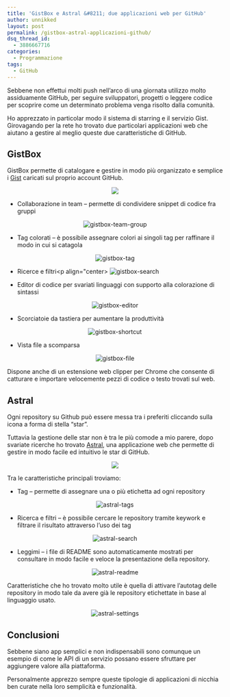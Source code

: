 ```yaml
---
title: 'GistBox e Astral &#8211; due applicazioni web per GitHub'
author: unnikked
layout: post
permalink: /gistbox-astral-applicazioni-github/
dsq_thread_id:
  - 3886667716
categories:
  - Programmazione
tags:
  - GitHub
---
```


Sebbene non effettui molti push nell&#8217;arco di una giornata utilizzo molto assiduamente GitHub, per seguire sviluppatori, progetti o leggere codice per scoprire come un determinato problema venga risolto dalla comunità. 

Ho apprezzato in particolar modo il sistema di starring e il servizio Gist. Girovagando per la rete ho trovato due particolari applicazioni web che aiutano a gestire al meglio queste due caratteristiche di GitHub. 

## GistBox

GistBox permette di catalogare e gestire in modo più organizzato e semplice i <a href="http://www.gistboxapp.com/" target="_blank">Gist</a> caricati sul proprio account GitHub. 

<p align="center">
  <img src="/wp-content/uploads/2015/05/gistbox.png" />
</p>

  * Collaborazione in team &#8211; permette di condividere snippet di codice fra gruppi
<p align="center">
  <img src="/wp-content/uploads/2015/05/gistbox-team-group.png" alt="gistbox-team-group" />
</p>

  * Tag colorati &#8211; è possibile assegnare colori ai singoli tag per raffinare il modo in cui si catagola
<p align="center">
  <img src="/wp-content/uploads/2015/05/gistbox-tag.png" alt="gistbox-tag" />
</p>

  * Ricerce e filtri<p align="center>
![gistbox-search][1]</p> 

  * Editor di codice per svariati linguaggi con supporto alla colorazione di sintassi
<p align="center">
  <img src="/wp-content/uploads/2015/05/gistbox-editor.png" alt="gistbox-editor" />
</p>

  * Scorciatoie da tastiera per aumentare la produttività
<p align="center">
  <img src="http://www.gistboxapp.com/images/content/keyboard_shortcuts.png" alt="gistbox-shortcut" />
</p>

  * Vista file a scomparsa
<p align="center">
  <img src="/wp-content/uploads/2015/05/gistbox-file.png" alt="gistbox-file" />
</p>

Dispone anche di un estensione web clipper per Chrome che consente di catturare e importare velocemente pezzi di codice o testo trovati sul web. 

## Astral

Ogni repository su Github può essere messa tra i preferiti cliccando sulla icona a forma di stella &#8220;star&#8221;. 

Tuttavia la gestione delle star non è tra le più comode a mio parere, dopo svariate ricerche ho trovato <a href="http://astralapp.com/" target="_blank">Astral</a>, una applicazione web che permette di gestire in modo facile ed intuitivo le star di GitHub. 

<p align="center">
  <img src="/wp-content/uploads/2015/05/astral.png" />
</p>

Tra le caratteristiche principali troviamo: 

  * Tag &#8211; permette di assegnare una o più etichetta ad ogni repository
<p align="center">
  <img src="/wp-content/uploads/2015/05/astral-tags.png" alt="astral-tags" />
</p>

  * Ricerca e filtri &#8211; è possibile cercare le repository tramite keywork e filtrare il risultato attraverso l&#8217;uso dei tag
<p align="center">
  <img src="/wp-content/uploads/2015/05/astral-search.png" alt="astral-search" />
</p>

  * Leggimi &#8211; i file di README sono automaticamente mostrati per consultare in modo facile e veloce la presentazione della repository.
<p align="center">
  <img src="/wp-content/uploads/2015/05/astral-readme.png" alt="astral-readme" />
</p>

Caratteristiche che ho trovato molto utile è quella di attivare l&#8217;autotag delle repository in modo tale da avere già le repository etichettate in base al linguaggio usato. 

<p align="center">
  <img src="/wp-content/uploads/2015/05/astral-settings.png" alt="astral-settings" />
</p>

## Conclusioni

Sebbene siano app semplici e non indispensabili sono comunque un esempio di come le API di un servizio possano essere sfruttare per aggiungere valore alla piattaforma. 

Personalmente apprezzo sempre queste tipologie di applicazioni di nicchia ben curate nella loro semplicità e funzionalità.

 [1]: /wp-content/uploads/2015/05/gistbox-search.png